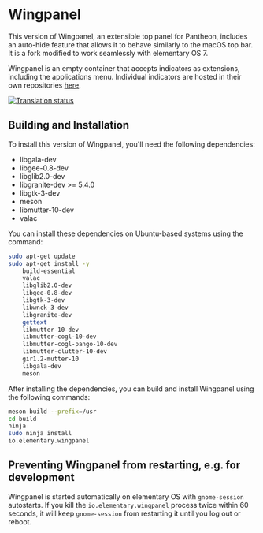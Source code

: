 # Wingpanel
This version of Wingpanel, an extensible top panel for Pantheon, includes an auto-hide feature that allows it to behave similarly to the macOS top bar. It is a fork modified to work seamlessly with elementary OS 7.

Wingpanel is an empty container that accepts indicators as extensions, including the applications menu. Individual indicators are hosted in their own repositories [here](https://github.com/search?q=topic%3Awingpanel+org%3Aelementary&type=Repositories).

[![Translation status](https://l10n.elementary.io/widgets/wingpanel/-/wingpanel/svg-badge.svg)](https://l10n.elementary.io/engage/wingpanel/?utm_source=widget)

## Building and Installation

To install this version of Wingpanel, you'll need the following dependencies:

- libgala-dev
- libgee-0.8-dev
- libglib2.0-dev
- libgranite-dev >= 5.4.0
- libgtk-3-dev
- meson
- libmutter-10-dev
- valac

You can install these dependencies on Ubuntu-based systems using the command:

```bash
sudo apt-get update
sudo apt-get install -y 
    build-essential 
    valac 
    libglib2.0-dev 
    libgee-0.8-dev 
    libgtk-3-dev 
    libwnck-3-dev 
    libgranite-dev 
    gettext 
    libmutter-10-dev 
    libmutter-cogl-10-dev 
    libmutter-cogl-pango-10-dev 
    libmutter-clutter-10-dev 
    gir1.2-mutter-10 
    libgala-dev 
    meson
```

After installing the dependencies, you can build and install Wingpanel using the following commands:

```bash
meson build --prefix=/usr
cd build
ninja
sudo ninja install
io.elementary.wingpanel
```

## Preventing Wingpanel from restarting, e.g. for development

Wingpanel is started automatically on elementary OS with `gnome-session` autostarts. If you kill the `io.elementary.wingpanel` process twice within 60 seconds, it will keep `gnome-session` from restarting it until you log out or reboot.
